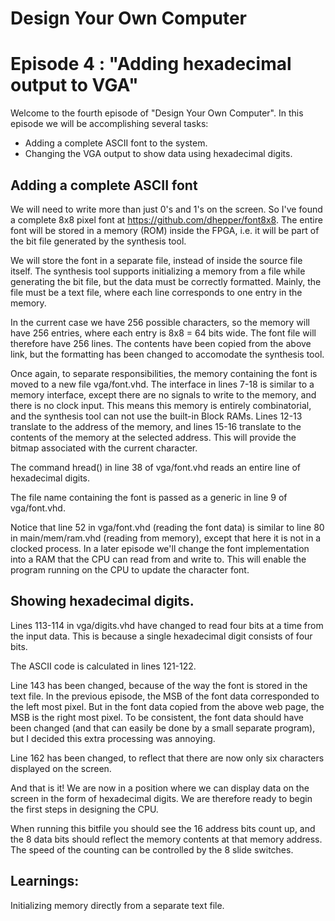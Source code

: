 # Design Your Own Computer
# Episode 4 : "Adding hexadecimal output to VGA"

Welcome to the fourth episode of "Design Your Own Computer". In this
episode we will be accomplishing several tasks:
* Adding a complete ASCII font to the system.
* Changing the VGA output to show data using hexadecimal digits.

## Adding a complete ASCII font
We will need to write more than just 0's and 1's on the screen. So I've found
a complete 8x8 pixel font at <https://github.com/dhepper/font8x8>.
The entire font will be stored in a memory (ROM) inside the FPGA, i.e.
it will be part of the bit file generated by the synthesis tool.

We will store the font in a separate file, instead of inside the source file
itself.  The synthesis tool supports initializing a memory from a file while
generating the bit file, but the data must be correctly formatted. Mainly, the
file must be a text file, where each line corresponds to one entry in the
memory.

In the current case we have 256 possible characters, so the memory will have
256 entries, where each entry is 8x8 = 64 bits wide. The font file will
therefore have 256 lines. The contents have been copied from the above link,
but the formatting has been changed to accomodate the synthesis tool.

Once again, to separate responsibilities, the memory containing the font is
moved to a new file vga/font.vhd.  The interface in lines 7-18 is similar to a
memory interface, except there are no signals to write to the memory, and there
is no clock input. This means this memory is entirely combinatorial, and the
synthesis tool can not use the built-in Block RAMs.  Lines 12-13 translate to
the address of the memory, and lines 15-16 translate to the contents of the
memory at the selected address. This will provide the bitmap associated with
the current character.

The command hread() in line 38 of vga/font.vhd reads an entire line of
hexadecimal digits.

The file name containing the font is passed as a generic in line 9 of
vga/font.vhd.

Notice that line 52 in vga/font.vhd (reading the font data) is similar to line
80 in main/mem/ram.vhd (reading from memory), except that here it is not in a
clocked process.  In a later episode we'll change the font implementation into
a RAM that the CPU can read from and write to.  This will enable the program
running on the CPU to update the character font.

## Showing hexadecimal digits.

Lines 113-114 in vga/digits.vhd have changed to read four bits at a time from the
input data. This is because a single hexadecimal digit consists of four bits.

The ASCII code is calculated in lines 121-122.

Line 143 has been changed, because of the way the font is stored in the text
file.  In the previous episode, the MSB of the font data corresponded to the
left most pixel.  But in the font data copied from the above web page, the MSB
is the right most pixel.  To be consistent, the font data should have been changed
(and that can easily be done by a small separate program), but I decided this
extra processing was annoying.

Line 162 has been changed, to reflect that there are now only six characters
displayed on the screen.

And that is it! We are now in a position where we can display data on the screen
in the form of hexadecimal digits. We are therefore ready to begin the first
steps in designing the CPU.

When running this bitfile you should see the 16 address bits count up, and the
8 data bits should reflect the memory contents at that memory address. The
speed of the counting can be controlled by the 8 slide switches.

## Learnings:
Initializing memory directly from a separate text file.

